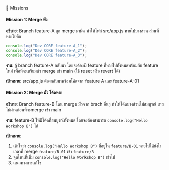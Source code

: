 🎯 Missions

#### Mission 1: Merge พัง

**อธิบาย**: Branch feature-A ถูก merge มาผิด ทำให้ไฟล์ src/app.js หายไปบางส่วน ส่วนที่หายไปคือ

```javascript
console.log("Dev CORE feature-A_1");
console.log("Dev CORE feature-A_2");
console.log("Dev CORE feature-A_3");
```

**งาน**: กู้ branch feature-A กลับมา โดยจะต้องมี feature ที่หายไปทั้งหมดพร้อมกับ feature ใหม่ เพื่อที่จะเตรียมตัว merge เข้า main (ใช้ reset หรือ revert ได้)

**เป้าหมาย**: src/app.js ต้องกลับมาพร้อมโค้ดจาก feature A เเละ feature-A-01

#### Mission 2: Merge มั่ว โค้ดหาย

**อธิบาย**: Branch feature-B โดน merge มั่วจาก brach อื่นๆ ทำให้โค้ดบางส่วนไม่สมบูรณ์ เทสไม่ผ่านก่อนที่จะmerge เข้า main

**งาน**: feature-B ให้มีโค้ดที่สมบูรณ์ทั้งหมด โดยจะต้องสามารถ `console.log("Hello Workshop B")` ได้

**เป้าหมาย**:

1. เข้าใจว่า `console.log("Hello Workshop B")` ที่อยู่ใน `feature/B-01` หายไปได้ยังไง เวลาที่ merge `feature/B-01` เข้า `feature/B`
2. จุดไหนที่เพิ่ม `console.log("Hello Workshop B")` เข้าไป
3. เเนวทางการเเก้ไข
